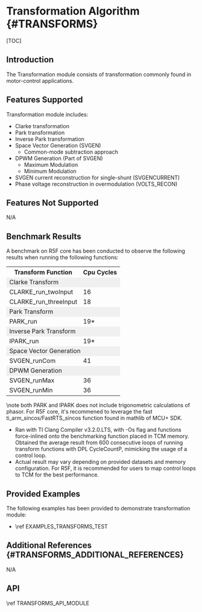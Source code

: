 # Transformation Algorithm {#TRANSFORMS}

[TOC]

## Introduction

The Transformation module consists of transformation commonly found in motor-control applications.

## Features Supported

Transformation module includes:

- Clarke transformation
- Park transformation
- Inverse Park transformation
- Space Vector Generation (SVGEN)
  - Common-mode subtraction approach
- DPWM Generation (Part of SVGEN)
  - Maximum Modulation
  - Minimum Modulation
- SVGEN current reconstruction for single-shunt (SVGENCURRENT)
- Phase voltage reconstruction in overmodulation (VOLTS_RECON)
  
## Features Not Supported

N/A

## Benchmark Results

A benchmark on R5F core has been conducted to observe the following results when running the following functions:

<table>
<tr>
    <th>Transform Function
    <th>Cpu Cycles
</tr>
<tr><td colspan="2" bgcolor=#F0F0F0> Clarke Transform </td></tr>
<tr>
    <td>CLARKE_run_twoInput</td>
    <td>16</td>
</tr>
<tr>
    <td>CLARKE_run_threeInput</td>
    <td>18</td>
</tr>
<tr><td colspan="2" bgcolor=#F0F0F0> Park Transform </td></tr>
<tr>
    <td>PARK_run</td>
    <td>19*</td>
</tr>
<tr><td colspan="2" bgcolor=#F0F0F0> Inverse Park Transform </td></tr>
<tr>
    <td>IPARK_run</td>
    <td>19*</td>
</tr>
<tr><td colspan="2" bgcolor=#F0F0F0> Space Vector Generation </td></tr>
<tr>
    <td>SVGEN_runCom</td>
    <td>41</td>
</tr>
<tr><td colspan="2" bgcolor=#F0F0F0> DPWM Generation </td></tr>
<tr>
    <td>SVGEN_runMax</td>
    <td>36</td>
</tr>
<tr>
    <td>SVGEN_runMin</td>
    <td>36</td>
</tr>
</table>

  \note both PARK and IPARK does not include trigonometric calculations of phasor. For R5F core, it's recommened to leverage the fast ti_arm_sincos/FastRTS_sincos function found in mathlib of MCU+ SDK.
- Ran with TI Clang Compiler v3.2.0.LTS, with -Os flag and functions force-inlined onto the benchmarking function placed in TCM memory. Obtained the average result from 600 consecutive loops of running transform functions with DPL CycleCountP, mimicking the usage of a control loop.
- Actual result may vary depending on provided datasets and memory configuration. For R5F, it is recommended for users to map control loops to TCM for the best performance.

## Provided Examples 

The following examples has been provided to demonstrate transformation module:

- \ref EXAMPLES_TRANSFORMS_TEST

## Additional References {#TRANSFORMS_ADDITIONAL_REFERENCES}

N/A

## API

\ref TRANSFORMS_API_MODULE
